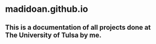 # madidoan.github.io
## This is a documentation of all projects done at The University of Tulsa by me.
